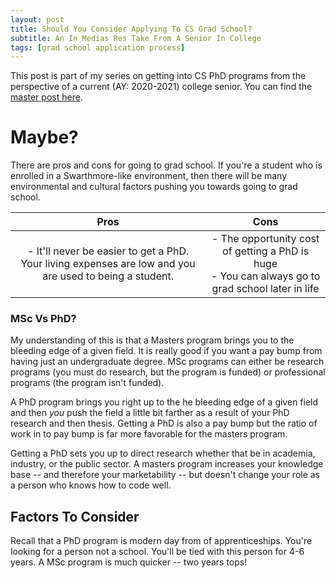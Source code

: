```yaml
---
layout: post
title: Should You Consider Applying To CS Grad School?
subtitle: An In Medias Res Take From A Senior In College
tags: [grad school application process]
---
```


This post is part of my series on getting into CS PhD programs from the perspective of a current (AY: 2020-2021) college senior. You can find the [master post here](https://jakec007.github.io/2021-04-19-swatties-guide-applying-cs-programs/). 

# Maybe?

There are pros and cons for going to grad school. If you're a student who is enrolled in a Swarthmore-like environment, then there will be many environmental and cultural factors pushing you towards going to grad school. 

|                             Pros                             |                             Cons                             |
| :----------------------------------------------------------: | :----------------------------------------------------------: |
| - It'll never be easier to get a PhD. Your living expenses are low and you are used to being a student.<br /> | - The opportunity cost of getting a PhD is huge<br />- You can always go to grad school later in life |



### MSc Vs PhD?

My understanding of this is that a Masters program brings you to the bleeding edge of a given field. It is really good if you want a pay bump from having just an undergraduate degree. MSc programs can either be research programs (you must do research, but the program is funded) or professional programs (the program isn't funded). 

A PhD program brings you right up to the he bleeding edge of a given field and then *you* push the field a little bit farther as a result of your PhD research and then thesis. Getting a PhD is also a pay bump but the ratio of work in to pay bump is far more favorable for the masters program. 

Getting a PhD sets you up to direct research whether that be in academia, industry, or the public sector. A masters program increases your knowledge base -- and therefore your marketability -- but doesn't change your role as a person who knows how to code well.



## Factors To Consider

Recall that a PhD program is modern day from of apprenticeships. You're looking for a person not a school. You'll be tied with this person for 4-6 years. A  MSc program is much quicker -- two years tops!